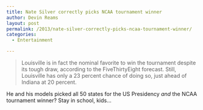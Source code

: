 ```yaml
---
title: Nate Silver correctly picks NCAA tournament winner
author: Devin Reams
layout: post
permalink: /2013/nate-silver-correctly-picks-ncaa-tournament-winner/
categories:
  - Entertainment

---
```

> Louisville is in fact the nominal favorite to win the tournament despite its tough draw, according to the FiveThirtyEight forecast. Still, Louisville has only a 23 percent chance of doing so, just ahead of Indiana at 20 percent.

He and his models picked all 50 states for the US Presidency *and* the NCAA tournament winner? Stay in school, kids&#8230;
